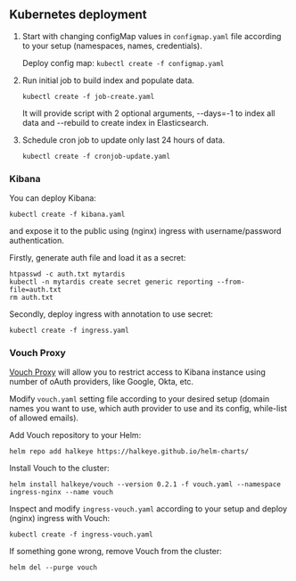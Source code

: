 ## Kubernetes deployment

1. Start with changing configMap values in `configmap.yaml` file according to your setup (namespaces, names, credentials).

    Deploy config map: 
   `kubectl create -f configmap.yaml`

2. Run initial job to build index and populate data.

    `kubectl create -f job-create.yaml`

    It will provide script with 2 optional arguments, --days=-1 to index all data and --rebuild to create index in Elasticsearch.

3. Schedule cron job to update only last 24 hours of data.

    `kubectl create -f cronjob-update.yaml`

### Kibana

You can deploy Kibana:

`kubectl create -f kibana.yaml`

and expose it to the public using (nginx) ingress with username/password authentication.

Firstly, generate auth file and load it as a secret:

```
htpasswd -c auth.txt mytardis
kubectl -n mytardis create secret generic reporting --from-file=auth.txt
rm auth.txt
```

Secondly, deploy ingress with annotation to use secret:

`kubectl create -f ingress.yaml`

### Vouch Proxy

[Vouch Proxy](https://github.com/vouch/vouch-proxy) will allow you to restrict access to Kibana instance using number of oAuth providers, like Google, Okta, etc.

Modify `vouch.yaml` setting file according to your desired setup (domain names you want to use, which auth provider to use and its config, while-list of allowed emails).

Add Vouch repository to your Helm:

`helm repo add halkeye https://halkeye.github.io/helm-charts/`

Install Vouch to the cluster:

`helm install halkeye/vouch --version 0.2.1 -f vouch.yaml --namespace ingress-nginx --name vouch`

Inspect and modify `ingress-vouch.yaml` according to your setup and deploy (nginx) ingress with Vouch:

`kubectl create -f ingress-vouch.yaml`

If something gone wrong, remove Vouch from the cluster:

`helm del --purge vouch`
